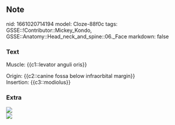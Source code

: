 ## Note
nid: 1661020714194
model: Cloze-88f0c
tags: GSSE::!Contributor::Mickey_Kondo, GSSE::Anatomy::Head_neck_and_spine::06._Face
markdown: false

### Text
Muscle: {{c1::levator anguli oris}}
<div>
  Origin: {{c2::canine fossa below infraorbital margin}}
</div>
<div>
  Insertion: {{c3::modiolus}}
</div>

### Extra
<img src="anatomy-of-para-nasal-sinuses-5-728.jpg">
<div><img src="lao.jpg"></div>
